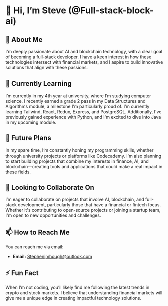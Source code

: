 
# 👋 Hi, I’m Steve (@Full-stack-block-ai)

## 👀 About Me
I'm deeply passionate about AI and blockchain technology, with a clear goal of becoming a full-stack developer. I have a keen interest in how these technologies intersect with financial markets, and I aspire to build innovative solutions that align with these passions.

## 🌱 Currently Learning
I’m currently in my 4th year at university, where I’m studying computer science. I recently earned a grade 2 pass in my Data Structures and Algorithms module, a milestone I'm particularly proud of. I’m currently learning Tailwind, React, Redux, Express, and PostgreSQL. Additionally, I've previously gained experience with Python, and I'm excited to dive into Java in my upcoming module.

## 💼 Future Plans
In my spare time, I’m constantly honing my programming skills, whether through university projects or platforms like Codecademy. I'm also planning to start building projects that combine my interests in finance, AI, and blockchain—creating tools and applications that could make a real impact in these fields.

## 💞️ Looking to Collaborate On
I’m eager to collaborate on projects that involve AI, blockchain, and full-stack development, particularly those that have a financial or fintech focus. Whether it's contributing to open-source projects or joining a startup team, I'm open to new opportunities and challenges.

## 📫 How to Reach Me
You can reach me via email:
- **Email:** Stephenjmhough@outlook.com

## ⚡ Fun Fact
When I’m not coding, you’ll likely find me following the latest trends in crypto and stock markets. I believe that understanding financial markets will give me a unique edge in creating impactful technology solutions.

